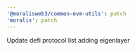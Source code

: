 ```yaml
---
'@moralisweb3/common-evm-utils': patch
'moralis': patch
---
```


Update defi protocol list adding eigenlayer
